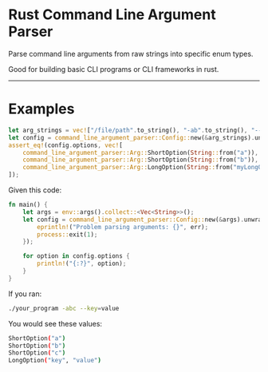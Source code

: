 # Rust Command Line Argument Parser

Parse command line arguments from raw strings into specific enum types.

Good for building basic CLI programs or CLI frameworks in rust.
___

# Examples

```rust
let arg_strings = vec!["/file/path".to_string(), "-ab".to_string(), "--myLongOption=value".to_string()];
let config = command_line_argument_parser::Config::new(&arg_strings).unwrap();
assert_eq!(config.options, vec![
    command_line_argument_parser::Arg::ShortOption(String::from("a")),
    command_line_argument_parser::Arg::ShortOption(String::from("b")),
    command_line_argument_parser::Arg::LongOption(String::from("myLongOption"), String::from("value")),
]);
```

Given this code:
```rust
fn main() {
    let args = env::args().collect::<Vec<String>>();
    let config = command_line_argument_parser::Config::new(&args).unwrap_or_else(|err| {
        eprintln!("Problem parsing arguments: {}", err);
        process::exit(1);
    });

    for option in config.options {
        println!("{:?}", option);
    }
}
```

If you ran:
```bash
./your_program -abc --key=value
```

You would see these values:
```sh
ShortOption("a")
ShortOption("b")
ShortOption("c")
LongOption("key", "value")
```


